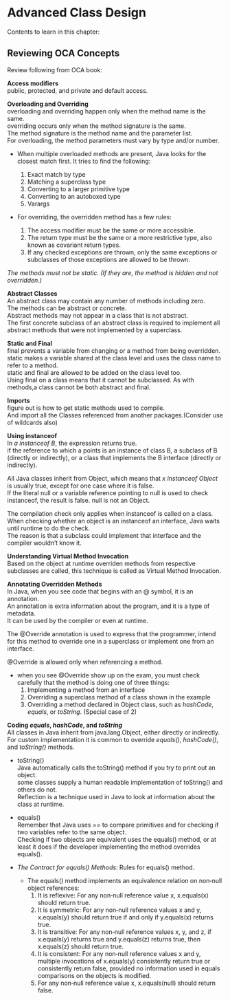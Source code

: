 # Advanced Class Design

Contents to learn in this chapter:

## Reviewing OCA Concepts

Review following from OCA book:

**Access modifiers** \
public, protected, and private and default access.

**Overloading and Overriding** \
overloading and overriding happen only when the method name is the same. \
overriding occurs only when the method signature is the same. \
The method signature is the method name and the parameter list. \
For overloading, the method parameters must vary by type and/or number.

- When multiple overloaded methods are present, Java looks for the closest match first. It tries to find the following:
  1. Exact match by type
  2. Matching a superclass type
  3. Converting to a larger primitive type
  4. Converting to an autoboxed type
  5. Varargs
  
- For overriding, the overridden method has a few rules:
  1. The access modifier must be the same or more accessible.
  2. The return type must be the same or a more restrictive type, also known as covariant return types.
  3. If any checked exceptions are thrown, only the same exceptions or subclasses of those exceptions are allowed to be thrown.

*The methods must not be static. (If they are, the method is hidden and not overridden.)*

**Abstract Classes** \
An abstract class may contain any number of methods including zero. \
The methods can be abstract or concrete. \
Abstract methods may not appear in a class that is not abstract. \
The first concrete subclass of an abstract class is required to implement all abstract methods that were not implemented by a superclass.

**Static and Final** \
final prevents a variable from changing or a method from being overridden. \
static makes a variable shared at the class level and uses the class name to refer to a method.\
static and final are allowed to be added on the class level too. \
Using final on a class means that it cannot be subclassed. As with methods,a class cannot be both abstract and final.

**Imports** \
figure out is how to get static methods used to compile.\
And import all the Classes referenced from another packages.(Consider use of wildcards also)

**Using instanceof** \
In *a instanceof B*, the expression returns true. \
if the reference to which a points is an instance of class B, a subclass of B (directly or indirectly), or a class that implements the B interface (directly or indirectly).

All Java classes inherit from Object, which means that *x instanceof Object* is usually true, except for one case where it is false. \
If the literal null or a variable reference pointing to null is used to check instanceof, the result is false. null is not an Object.

The compilation check only applies when instanceof is called on a class.\
When checking whether an object is an instanceof an interface, Java waits until runtime to do the check.\
The reason is that a subclass could implement that interface and the compiler wouldn’t know it.

**Understanding Virtual Method Invocation** \
Based on the object at runtime overriden methods from respective subclasses are called, this technique is called as Virtual Method Invocation.

**Annotating Overridden Methods** \
In Java, when you see code that begins with an @ symbol, it is an annotation.\
An annotation is extra information about the program, and it is a type of metadata.\
It can be used by the compiler or even at runtime.

The @Override annotation is used to express that the programmer, intend for this method to override one in a superclass or implement one from an interface.

@Override is allowed only when referencing a method.

- when you see @Override show up on the exam, you must check carefully that the method is doing one of three things:
  1. Implementing a method from an interface
  2. Overriding a superclass method of a class shown in the example
  3. Overriding a method declared in Object class, such as *hashCode*, *equals*, or *toString*. (Special case of 2)

**Coding *equals*, *hashCode*, and *toString*** \
All classes in Java inherit from java.lang.Object, either directly or indirectly.\
For custom implementation it is common to override *equals()*, *hashCode()*, and *toString()* methods.

- toString() \
  Java automatically calls the toString() method if you try to print out an object.\
  some classes supply a human readable implementation of toString() and others do not.\
  Reflection is a technique used in Java to look at information about the class at runtime.

- equals() \
  Remember that Java uses == to compare primitives and for checking if two variables refer to the same object. \
  Checking if two objects are equivalent uses the equals() method, or at least it does if the developer implementing the method           overrides equals().

- *The Contract for equals() Methods*: Rules for equals() method.
  - The equals() method implements an equivalence relation on non‐null object references:
    1. It is reflexive: For any non‐null reference value x, x.equals(x) should return true.
    2. It is symmetric: For any non‐null reference values x and y, x.equals(y) should return true if and only if y.equals(x) returns            true.
    3. It is transitive: For any non‐null reference values x, y, and z, if x.equals(y) returns true and y.equals(z) returns true, then          x.equals(z) should return true.
    4. It is consistent: For any non‐null reference values x and y, multiple invocations of x.equals(y) consistently return true or            consistently return false, provided no information used in equals comparisons on the objects is modified.
    5. For any non‐null reference value x, x.equals(null) should return false.
